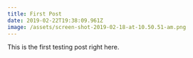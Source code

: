 ```yaml
---
title: First Post
date: 2019-02-22T19:38:09.961Z
image: /assets/screen-shot-2019-02-18-at-10.50.51-am.png
---
```

This is the first testing post right here.
